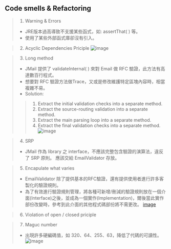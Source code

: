## Code smells & Refactoring
>   1.  Warning & Errors
>   * JRE版本過高導致不支援某些函式，如: assertThat( ) 等。
>   * 使用了某些外部函式庫卻沒有引入。

>   2.  Acyclic Dependencies Priciple
>   ![image](https://github.com/user-attachments/assets/9f9a21d1-142c-4954-8512-bccd7f19e79e)


>   3.  Long method
>   * JMail 提供了 validateInternal( ) 來對 Email 做 RFC 驗證，此方法有高達數百行程式。
>   * 想要對 RFC 驗證方法做Trace，又或是修改維護特定區塊內容時，相當複雜不易。
>   * Solution:
>>  1.  Extract the initial validation checks into a separate method.
>>  2.  Extract the source-routing validation into a separate method.
>>  3.  Extract the main parsing loop into a separate method.
>>  4.  Extract the final validation checks into a separate method.
>>  ![image](https://github.com/user-attachments/assets/8c81944c-e7fc-4b5a-82ae-ed2e7db2f5cc)

>   4.  SRP
>   *   JMail 作為 library 之 interface，不應該完整包含驗證的演算法，違反了 SRP 原則。
應該交給 EmailValidator 存放。


>   5.  Encapulate what varies
>   *   EmailValidator 除了提供基本的RFC驗證，還有提供使用者進行許多客製化的驗證規則。
>   *   為了有效進行驗證規則管理，將各種可新增/刪減的驗證規則放在一個介面(Interface)之後，並成為一個實作(Implementation)，爾後當此實作部份改變時，參考到此介面的其他程式碼部份將不需更改。
>   [image](https://github.com/user-attachments/assets/21729b7b-ec6a-4924-ac7e-496e74a0f478)




>   6.  Violation of open / closed priciple

>   7.  Maguc number
>   *   出現許多硬編碼值，如 320、64、255、63，降低了代碼的可讀性。
>   ![image](https://github.com/user-attachments/assets/a614fdca-a23f-44fe-ad14-5afb518435c2)

